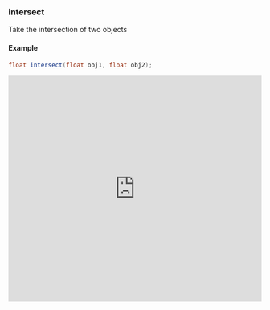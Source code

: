 ### intersect

Take the intersection of two objects

#### Example
```glsl
float intersect(float obj1, float obj2);
```
<iframe width="100%" height="450px" src="http://localhost:3000/sculpture/-LM3HsbO0jkByC9KAAgs?example=true&embed=true" frameborder="0"></iframe>